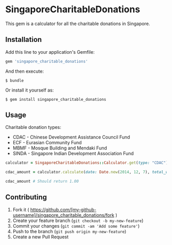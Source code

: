 # SingaporeCharitableDonations

This gem is a calculator for all the charitable donations in Singapore.

## Installation

Add this line to your application's Gemfile:

```ruby
gem 'singapore_charitable_donations'
```

And then execute:

    $ bundle

Or install it yourself as:

    $ gem install singapore_charitable_donations

## Usage
Charitable donation types:
  * CDAC - Chinese Development Assistance Council Fund
  * ECF - Eurasian Community Fund
  * MBMF - Mosque Building and Mendaki Fund
  * SINDA - Singapore Indian Development Association Fund

```ruby
calculator = SingaporeCharitableDonations::Calculator.get(type: "CDAC")

cdac_amount = calculator.calculate(date: Date.new(2014, 12, 7), total_wages: 2_000.00)

cdac_amount # Should return 1.00

```

## Contributing

1. Fork it ( https://github.com/[my-github-username]/singapore_charitable_donations/fork )
2. Create your feature branch (`git checkout -b my-new-feature`)
3. Commit your changes (`git commit -am 'Add some feature'`)
4. Push to the branch (`git push origin my-new-feature`)
5. Create a new Pull Request
